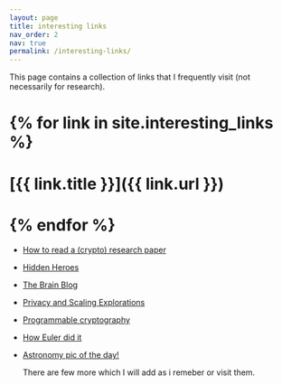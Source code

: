 ```yaml
---
layout: page
title: interesting links
nav_order: 2
nav: true
permalink: /interesting-links/
---
```



This page contains a collection of links that I frequently visit (not necessarily for research).

# {% for link in site.interesting_links %}
#  [{{ link.title }}]({{ link.url }})
# {% endfor %}



- [How to read a (crypto) research paper](https://gotchas.salusa.dev/how_to_read.html)
- [Hidden Heroes](https://hiddenheroes.netguru.com/)
- [The Brain Blog](https://philosophyofbrains.com/)
- [Privacy and Scaling Explorations](https://mirror.xyz/privacy-scaling-explorations.eth)
- [Programmable cryptography](https://0xparc.org/blog/programmable-cryptography-1)
- [How Euler did it](http://eulerarchive.maa.org/hedi/)
- [Astronomy pic of the day!](https://apod.nasa.gov/apod/astropix.html)


  There are few more which I will add as i remeber or visit them.
